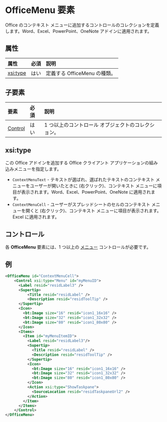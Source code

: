 # <a name="officemenu-element"></a>OfficeMenu 要素
Office のコンテキスト メニューに追加するコントロールのコレクションを定義します。Word、Excel、PowerPoint、OneNote アドインに適用されます。

## <a name="attributes"></a>属性

| 属性            | 必須 | 説明                          |
|:---------------------|:--------:|:-------------------------------------|
| [xsi:type](#xsitype) | はい      | 定義する OfficeMenu の種類。|

## <a name="child-elements"></a>子要素
|  要素 |  必須  |  説明  |
|:-----|:-----|:-----|
|  [Control](#control)    | はい |  1 つ以上のコントロール オブジェクトのコレクション。  |

## <a name="xsi:type"></a>xsi:type
この Office アドインを追加する Office クライアント アプリケーションの組み込みメニューを指定します。

- `ContextMenuText` -  テキストが選ばれ、選ばれたテキストのコンテキスト メニューをユーザーが開いたときに (右クリック)、コンテキスト メニューに項目が表示されます。Word、Excel、PowerPoint、OneNote に適用されます。
- `ContextMenuCell` -  ユーザーがスプレッドシートのセルのコンテキスト メニューを開くと (右クリック)、コンテキスト メニューに項目が表示されます。Excel に適用されます。 

## <a name="control"></a>コントロール

各 **OfficeMenu** 要素には、1 つ以上の [メニュー](./control.md#menu-dropdown-button-controls) コントロールが必要です。 


## <a name="example"></a>例

```xml
<OfficeMenu id="ContextMenuCell">
    <Control xsi:type="Menu" id="myMenuID">
      <Label resid="residLabel3" />
      <Supertip>
          <Title resid="residLabel" />
          <Description resid="residToolTip" />
      </Supertip>   
      <Icon>
        <bt:Image size="16" resid="icon1_16x16" />
        <bt:Image size="32" resid="icon1_32x32" />
        <bt:Image size="80" resid="icon1_80x80" />
      </Icon>    
      <Items>
        <Item id="myMenuItemID">
          <Label resid="residLabel3"/>
          <Supertip>
            <Title resid="residLabel" />
            <Description resid="residToolTip" />
          </Supertip>
          <Icon>
            <bt:Image size="16" resid="icon1_16x16" />
            <bt:Image size="32" resid="icon1_32x32" />
            <bt:Image size="80" resid="icon1_80x80" />
          </Icon>    
          <Action xsi:type="ShowTaskpane">
            <SourceLocation resid="residTaskpaneUrl2" />    
          </Action>    
        </Item>
      </Items>
    </Control>   
</OfficeMenu>
```
